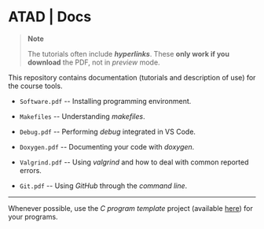 # ATAD | Docs

> **Note**
>
> The tutorials often include ***hyperlinks***. These **only work if you download** the PDF, not in *preview* mode.
>

This repository contains documentation (tutorials and description of use) for the course tools.

- `Software.pdf` -- Installing programming environment.

- `Makefiles` -- Understanding *makefiles*.

- `Debug.pdf` -- Performing *debug* integrated in VS Code.

- `Doxygen.pdf` -- Documenting your code with *doxygen*.

- `Valgrind.pdf` -- Using *valgrind* and how to deal with common reported errors.

- `Git.pdf` -- Using *GitHub* through the *command line*.

---

Whenever possible, use the *C program template* project (available [here](https://github.com/estsetubal-atad/CProgram_Template)) for your programs.
